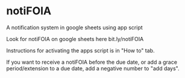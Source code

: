 # notiFOIA
A notification system in google sheets using app script

Look for notiFOIA on google sheets here bit.ly/notiFOIA

Instructions for activating the apps script is in "How to" tab.

If you want to receive a notiFOIA before the due date, or add a grace period/extension to a due date, add a negative number to "add days".
